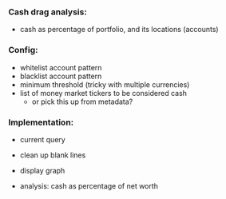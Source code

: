### Cash drag analysis:
- cash as percentage of portfolio, and its locations (accounts)

### Config:
  - whitelist account pattern
  - blacklist account pattern
  - minimum threshold (tricky with multiple currencies)
  - list of money market tickers to be considered cash
    - or pick this up from metadata?

### Implementation:
- current query
- clean up blank lines
- display graph

- analysis: cash as percentage of net worth

